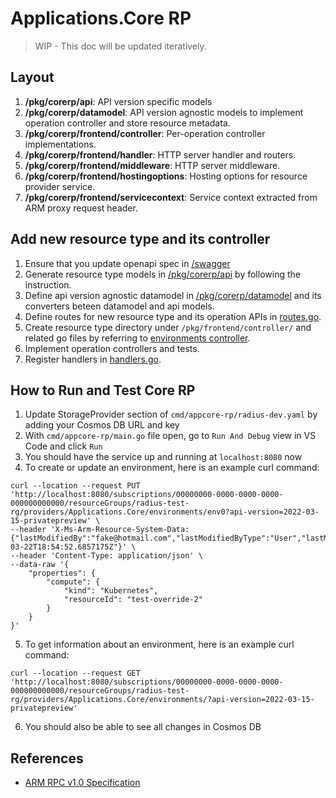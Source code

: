 # Applications.Core RP

> WIP - This doc will be updated iteratively.

## Layout

1. **/pkg/corerp/api**: API version specific models
2. **/pkg/corerp/datamodel**: API version agnostic models to implement operation controller and store resource metadata.
3. **/pkg/corerp/frontend/controller**: Per-operation controller implementations.
4. **/pkg/corerp/frontend/handler**: HTTP server handler and routers.
5. **/pkg/corerp/frontend/middleware**: HTTP server middleware.
6. **/pkg/corerp/frontend/hostingoptions**: Hosting options for resource provider service.
7. **/pkg/corerp/frontend/servicecontext**: Service context extracted from ARM proxy request header.

## Add new resource type and its controller

1. Ensure that you update openapi spec in [/swagger](../../swagger)
2. Generate resource type models in [/pkg/corerp/api](api/) by following the instruction.
3. Define api version agnostic datamodel in  [/pkg/corerp/datamodel](datamodel/) and its converters beteen datamodel and api models.
4. Define routes for new resource type and its operation APIs in [routes.go](frontend/handler/routes.go).
5. Create resource type directory under `/pkg/frontend/controller/` and related go files by referring to [environments controller](frontend/controller/environments/).
6. Implement operation controllers and tests.
7. Register handlers in [handlers.go](frontend/handler/handlers.go).

## How to Run and Test Core RP

1. Update StorageProvider section of `cmd/appcore-rp/radius-dev.yaml` by adding your Cosmos DB URL and key
2. With `cmd/appcore-rp/main.go` file open, go to `Run And Debug` view in VS Code and click `Run`
3. You should have the service up and running at `localhost:8080` now
4. To create or update an environment, here is an example curl command:

```
curl --location --request PUT 'http://localhost:8080/subscriptions/00000000-0000-0000-0000-000000000000/resourceGroups/radius-test-rg/providers/Applications.Core/environments/env0?api-version=2022-03-15-privatepreview' \
--header 'X-Ms-Arm-Resource-System-Data: {"lastModifiedBy":"fake@hotmail.com","lastModifiedByType":"User","lastModifiedAt":"2022-03-22T18:54:52.6857175Z"}' \
--header 'Content-Type: application/json' \
--data-raw '{
    "properties": {
        "compute": {
            "kind": "Kubernetes",
            "resourceId": "test-override-2"
        }
    }
}'
```

5. To get information about an environment, here is an example curl command:

```
curl --location --request GET 'http://localhost:8080/subscriptions/00000000-0000-0000-0000-000000000000/resourceGroups/radius-test-rg/providers/Applications.Core/environments/?api-version=2022-03-15-privatepreview'
```

6. You should also be able to see all changes in Cosmos DB

## References

* [ARM RPC v1.0 Specification](https://github.com/Azure/azure-resource-manager-rpc)
